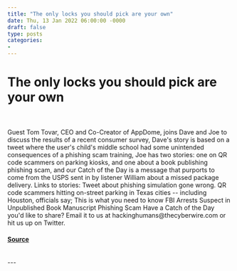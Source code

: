 ```yaml
---
title: "The only locks you should pick are your own"
date: Thu, 13 Jan 2022 06:00:00 -0000
draft: false
type: posts
categories: 
- 
---
```

# The only locks you should pick are your own

<br/>

<br/>
Guest Tom Tovar, CEO and Co-Creator of AppDome, joins Dave and Joe to discuss the results of a recent consumer survey, Dave's story is based on a tweet where the user's child's middle school had some unintended consequences of a phishing scam training, Joe has two stories: one on QR code scammers on parking kiosks, and one about a book publishing phishing scam, and our Catch of the Day is a message that purports to come from the USPS sent in by listener William about a missed package delivery. Links to stories: Tweet about phishing simulation gone wrong. QR code scammers hitting on-street parking in Texas cities -- including Houston, officials say; This is what you need to know FBI Arrests Suspect in Unpublished Book Manuscript Phishing Scam Have a Catch of the Day you'd like to share? Email it to us at hackinghumans@thecyberwire.com or hit us up on Twitter.

#### [Source](https://thecyberwire.com/podcasts/hacking-humans/179/notes)

<br/>
---
